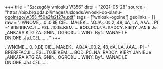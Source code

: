 +++
title = "Szczegóły wniosku W356"
date = "2024-05-28"
source = "https://bip.brg.gda.pl/images/uploads/wnioski-do-planu-ogolnego/w356_f50a2fa2f27e.pdf"
tags = ["wnioski-ogolne"]
geolinks = []
raw = ". WNOME,...0..0.BĘ CIE... MAŁEK... AQJA;..00.2,.48, dA, LA, AAA... PI  =' BRERRFACJI.....F3L..T0.1E.KEM..... BOD..PCLNA. RADCY. KIERY JANIE Je „ANKARA KTG ŻA. GNIN., OGRODU... WINY. Byf.. MANAE LE DNIONE..Ja.LCEL...... "
+++

. WNOME,...0..0.BĘ CIE... MAŁEK... AQJA;..00.2,.48, dA, LA, AAA...
PI  ="
BRERRFACJI.....F3L..T0.1E.KEM..... BOD..PCLNA. RADCY. KIERY JANIE Je
„ANKARA KTG ŻA. GNIN., OGRODU... WINY. Byf.. MANAE LE DNIONE..Ja.LCEL......



